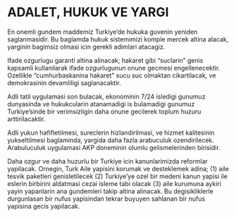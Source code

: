 # ADALET, HUKUK VE YARGI 

En onemli gundem maddemiz Turkiye’de hukuka guvenin yeniden saglanmasidir. Bu baglamda hukuk sistemimizi komple mercek altina alacak, yarginin bagimsiz olmasi icin gerekli adimlari atacagiz.

Ifade ozgurlugu garanti altina alinacak; hakaret gibi “suclarin” genis kapsamli kullanilarak ifade ozgurlugunun onune gecmesi engellenecektir. Ozellikle “cumhurbaskanina hakaret” sucu suc olmaktan cikartilacak, ve demokrasinin devamliligi saglanacaktir.

Adli tatil uygulamasi son bulacak, ekonominin 7/24 isledigi gunumuz dunyasinda ve hukukcularin atanamadigi is bulamadigi gunumuz Turkiye’sinde bir verimsizligin daha onune gecilerek toplum huzuru arttirilacaktir.

Adli yukun hafifletilmesi, sureclerin hizlandirilmasi, ve hizmet kalitesinin yukseltilmesi baglaminda, yargida daha fazla arabuculuk ozendirilecek. Arabuluculuk uygulamasi AKP doneminin olumlu gelismelerinden birisidir.

Daha ozgur ve daha huzurlu bir Turkiye icin kanunlarimizda reformlar yapilacak. Ornegin, Turk Aile yapisini korumak ve desteklemek adina; (1) aile tesvik paketleri genisletilecek (2) Turkiye’ye ozel bir medeni kanun yapisi ile eslerin birbirini aldatmasi cezai isleme tabi olacak (3) aile kurumuna aykiri yayin yapanlarin ana gundemleri takip altina alinacak. Bu degisikliklerle durgunlasan bir nufus yapisindan tekrar buyuyen sahlanan bir nufus yapisina gecis yapilacak.
